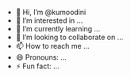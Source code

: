- 👋 Hi, I’m @kumoodini
- 👀 I’m interested in ...
- 🌱 I’m currently learning ...
- 💞️ I’m looking to collaborate on ...
- 📫 How to reach me ...
- 😄 Pronouns: ...
- ⚡ Fun fact: ...

<!---
kumoodini/kumoodini is a ✨ special ✨ repository because its `README.md` (this file) appears on your GitHub profile.
You can click the Preview link to take a look at your changes.
--->
